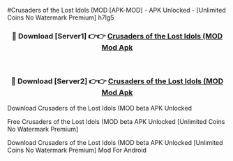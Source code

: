 #Crusaders of the Lost Idols (MOD [APK-MOD] - APK Unlocked - [Unlimited Coins No Watermark Premium] h7lg5



<div align="center">

<h3>🔴 Download [Server1] 👉👉 <a href="https://momento.my/?title=Crusaders_of_the_Lost_Idols_(MOD">Crusaders of the Lost Idols (MOD Mod Apk</a></h3><br>

<h3>🔴 Download [Server2] 👉👉 <a href="https://momento.my/?title=Crusaders_of_the_Lost_Idols_(MOD">Crusaders of the Lost Idols (MOD Mod Apk</a></h3>
</div>



Download Crusaders of the Lost Idols (MOD beta APK Unlocked

Free Crusaders of the Lost Idols (MOD beta APK Unlocked [Unlimited Coins No Watermark Premium]

Download Crusaders of the Lost Idols (MOD beta APK Unlocked [Unlimited Coins No Watermark Premium] Mod For Android
